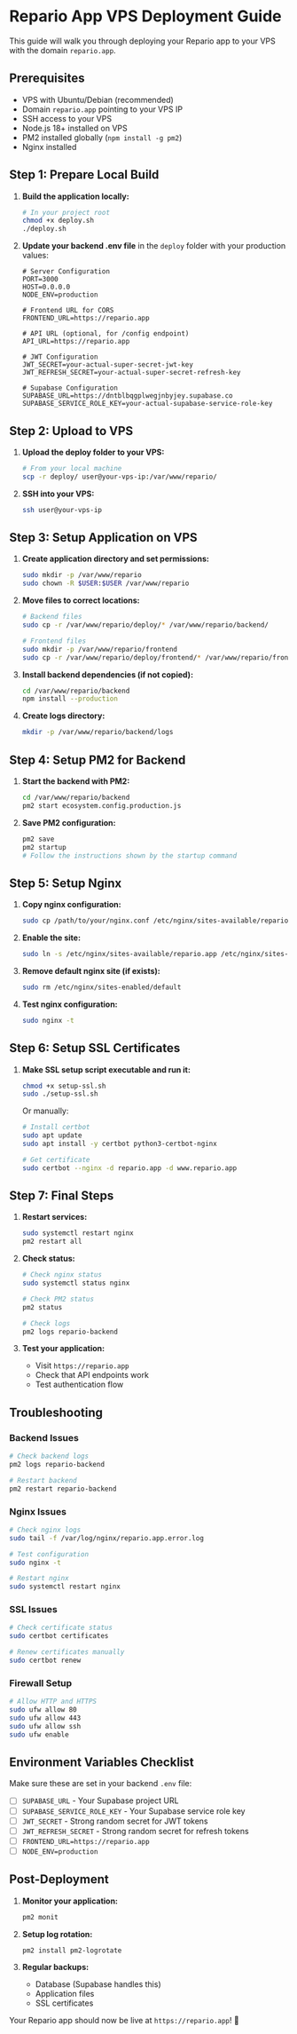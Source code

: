 # Repario App VPS Deployment Guide

This guide will walk you through deploying your Repario app to your VPS with the domain `repario.app`.

## Prerequisites

- VPS with Ubuntu/Debian (recommended)
- Domain `repario.app` pointing to your VPS IP
- SSH access to your VPS
- Node.js 18+ installed on VPS
- PM2 installed globally (`npm install -g pm2`)
- Nginx installed

## Step 1: Prepare Local Build

1. **Build the application locally:**
   ```bash
   # In your project root
   chmod +x deploy.sh
   ./deploy.sh
   ```

2. **Update your backend .env file** in the `deploy` folder with your production values:
   ```env
   # Server Configuration
   PORT=3000
   HOST=0.0.0.0
   NODE_ENV=production

   # Frontend URL for CORS
   FRONTEND_URL=https://repario.app

   # API URL (optional, for /config endpoint)
   API_URL=https://repario.app

   # JWT Configuration
   JWT_SECRET=your-actual-super-secret-jwt-key
   JWT_REFRESH_SECRET=your-actual-super-secret-refresh-key

   # Supabase Configuration
   SUPABASE_URL=https://dntblbqgplwegjnbyjey.supabase.co
   SUPABASE_SERVICE_ROLE_KEY=your-actual-supabase-service-role-key
   ```

## Step 2: Upload to VPS

1. **Upload the deploy folder to your VPS:**
   ```bash
   # From your local machine
   scp -r deploy/ user@your-vps-ip:/var/www/repario/
   ```

2. **SSH into your VPS:**
   ```bash
   ssh user@your-vps-ip
   ```

## Step 3: Setup Application on VPS

1. **Create application directory and set permissions:**
   ```bash
   sudo mkdir -p /var/www/repario
   sudo chown -R $USER:$USER /var/www/repario
   ```

2. **Move files to correct locations:**
   ```bash
   # Backend files
   sudo cp -r /var/www/repario/deploy/* /var/www/repario/backend/
   
   # Frontend files
   sudo mkdir -p /var/www/repario/frontend
   sudo cp -r /var/www/repario/deploy/frontend/* /var/www/repario/frontend/
   ```

3. **Install backend dependencies (if not copied):**
   ```bash
   cd /var/www/repario/backend
   npm install --production
   ```

4. **Create logs directory:**
   ```bash
   mkdir -p /var/www/repario/backend/logs
   ```

## Step 4: Setup PM2 for Backend

1. **Start the backend with PM2:**
   ```bash
   cd /var/www/repario/backend
   pm2 start ecosystem.config.production.js
   ```

2. **Save PM2 configuration:**
   ```bash
   pm2 save
   pm2 startup
   # Follow the instructions shown by the startup command
   ```

## Step 5: Setup Nginx

1. **Copy nginx configuration:**
   ```bash
   sudo cp /path/to/your/nginx.conf /etc/nginx/sites-available/repario.app
   ```

2. **Enable the site:**
   ```bash
   sudo ln -s /etc/nginx/sites-available/repario.app /etc/nginx/sites-enabled/
   ```

3. **Remove default nginx site (if exists):**
   ```bash
   sudo rm /etc/nginx/sites-enabled/default
   ```

4. **Test nginx configuration:**
   ```bash
   sudo nginx -t
   ```

## Step 6: Setup SSL Certificates

1. **Make SSL setup script executable and run it:**
   ```bash
   chmod +x setup-ssl.sh
   sudo ./setup-ssl.sh
   ```

   Or manually:
   ```bash
   # Install certbot
   sudo apt update
   sudo apt install -y certbot python3-certbot-nginx

   # Get certificate
   sudo certbot --nginx -d repario.app -d www.repario.app
   ```

## Step 7: Final Steps

1. **Restart services:**
   ```bash
   sudo systemctl restart nginx
   pm2 restart all
   ```

2. **Check status:**
   ```bash
   # Check nginx status
   sudo systemctl status nginx
   
   # Check PM2 status
   pm2 status
   
   # Check logs
   pm2 logs repario-backend
   ```

3. **Test your application:**
   - Visit `https://repario.app`
   - Check that API endpoints work
   - Test authentication flow

## Troubleshooting

### Backend Issues
```bash
# Check backend logs
pm2 logs repario-backend

# Restart backend
pm2 restart repario-backend
```

### Nginx Issues
```bash
# Check nginx logs
sudo tail -f /var/log/nginx/repario.app.error.log

# Test configuration
sudo nginx -t

# Restart nginx
sudo systemctl restart nginx
```

### SSL Issues
```bash
# Check certificate status
sudo certbot certificates

# Renew certificates manually
sudo certbot renew
```

### Firewall Setup
```bash
# Allow HTTP and HTTPS
sudo ufw allow 80
sudo ufw allow 443
sudo ufw allow ssh
sudo ufw enable
```

## Environment Variables Checklist

Make sure these are set in your backend `.env` file:
- [ ] `SUPABASE_URL` - Your Supabase project URL
- [ ] `SUPABASE_SERVICE_ROLE_KEY` - Your Supabase service role key
- [ ] `JWT_SECRET` - Strong random secret for JWT tokens
- [ ] `JWT_REFRESH_SECRET` - Strong random secret for refresh tokens
- [ ] `FRONTEND_URL=https://repario.app`
- [ ] `NODE_ENV=production`

## Post-Deployment

1. **Monitor your application:**
   ```bash
   pm2 monit
   ```

2. **Setup log rotation:**
   ```bash
   pm2 install pm2-logrotate
   ```

3. **Regular backups:**
   - Database (Supabase handles this)
   - Application files
   - SSL certificates

Your Repario app should now be live at `https://repario.app`! 🚀
